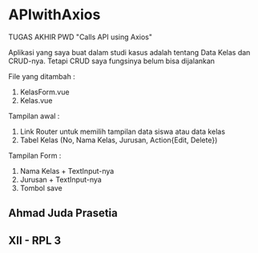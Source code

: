 # APIwithAxios

TUGAS AKHIR PWD
"Calls API using Axios"

Aplikasi yang saya buat dalam studi kasus adalah tentang Data Kelas dan CRUD-nya. Tetapi CRUD saya fungsinya belum bisa dijalankan

File yang ditambah :
1. KelasForm.vue
2. Kelas.vue

Tampilan awal :
1. Link Router untuk memilih tampilan data siswa atau data kelas
2. Tabel Kelas (No, Nama Kelas, Jurusan, Action{Edit, Delete})

Tampilan Form :
1. Nama Kelas + TextInput-nya
2. Jurusan + TextInput-nya
3. Tombol save

## Ahmad Juda Prasetia
## XII - RPL 3
